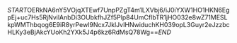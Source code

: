 $START$OERkNA6nY5VOjqXTEwf7UnpPZgT4m1LXVbj6/iJ0iYXW1HO1HKN6EgpEj+uc7Hs5RjNvilAnbDi3OUbkfhJZf5Plp84UmCfIbTR1jHO032e8wZ71MESLkpWMThbqog6E9iR8yrPewI9Ncx7JklJvIHNwiduchKH039opL3Guyr2eJzzbcHLKy3eBjAkcYUoKh2YXk5J4p6kz6RdMsQ78Wg==$END$